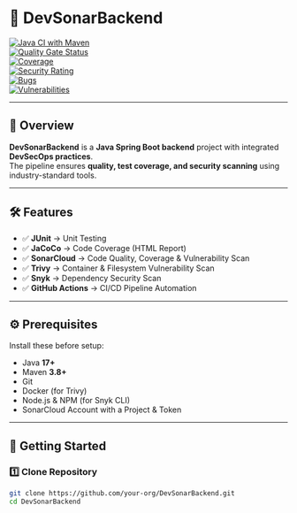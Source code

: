 # 🚀 DevSonarBackend

[![Java CI with Maven](https://github.com/your-org/DevSonarBackend/actions/workflows/devsecops.yml/badge.svg)](https://github.com/your-org/DevSonarBackend/actions)  
[![Quality Gate Status](https://sonarcloud.io/api/project_badges/measure?project=DevSonarBackend&metric=alert_status)](https://sonarcloud.io/summary/new_code?id=DevSonarBackend)  
[![Coverage](https://sonarcloud.io/api/project_badges/measure?project=DevSonarBackend&metric=coverage)](https://sonarcloud.io/summary/new_code?id=DevSonarBackend)  
[![Security Rating](https://sonarcloud.io/api/project_badges/measure?project=DevSonarBackend&metric=security_rating)](https://sonarcloud.io/summary/new_code?id=DevSonarBackend)  
[![Bugs](https://sonarcloud.io/api/project_badges/measure?project=DevSonarBackend&metric=bugs)](https://sonarcloud.io/summary/new_code?id=DevSonarBackend)  
[![Vulnerabilities](https://sonarcloud.io/api/project_badges/measure?project=DevSonarBackend&metric=vulnerabilities)](https://sonarcloud.io/summary/new_code?id=DevSonarBackend)  

---

## 📌 Overview
**DevSonarBackend** is a **Java Spring Boot backend** project with integrated **DevSecOps practices**.  
The pipeline ensures **quality, test coverage, and security scanning** using industry-standard tools.

---

## 🛠 Features
- ✅ **JUnit** → Unit Testing  
- ✅ **JaCoCo** → Code Coverage (HTML Report)  
- ✅ **SonarCloud** → Code Quality, Coverage & Vulnerability Scan  
- ✅ **Trivy** → Container & Filesystem Vulnerability Scan  
- ✅ **Snyk** → Dependency Security Scan  
- ✅ **GitHub Actions** → CI/CD Pipeline Automation  

---

## ⚙️ Prerequisites
Install these before setup:
- Java **17+**
- Maven **3.8+**
- Git
- Docker (for Trivy)
- Node.js & NPM (for Snyk CLI)
- SonarCloud Account with a Project & Token

---

## 🚀 Getting Started

### 1️⃣ Clone Repository
```bash
git clone https://github.com/your-org/DevSonarBackend.git
cd DevSonarBackend

